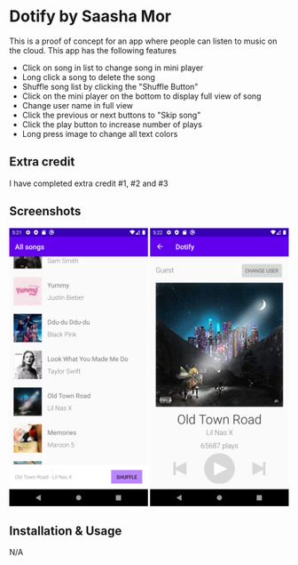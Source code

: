 
# Dotify by Saasha Mor

This is a proof of concept for an app where people can listen to music on the cloud.
This app has the following features
- Click on song in list to change song in mini player
- Long click a song to delete the song
- Shuffle song list by clicking the "Shuffle Button"
- Click on the mini player on the bottom to display full view of song
- Change user name in full view
- Click the previous or next buttons to "Skip song"
- Click the play button to increase number of plays
- Long press image to change all text colors

## Extra credit
I have completed extra credit #1, #2 and #3

## Screenshots
<img src="imgs/Screenshot1.png" alt="Screenshot of songs list" height="500" />
<img src="imgs/Screenshot2.png" alt="Screenshot of music player" height="500" />

## Installation & Usage
N/A
